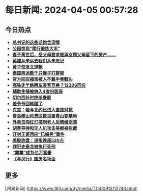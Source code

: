 
# 每日新闻: 2024-04-05 00:57:28
## 今日热点

- **[总书记的这些话饱含深情](https://www.163.com/search?keyword=%E6%80%BB%E4%B9%A6%E8%AE%B0%E7%9A%84%E8%BF%99%E4%BA%9B%E8%AF%9D%E9%A5%B1%E5%90%AB%E6%B7%B1%E6%83%85)**
- **[公园惊现“爬行锻炼大军”](https://www.163.com/search?keyword=%E5%85%AC%E5%9B%AD%E6%83%8A%E7%8E%B0%E2%80%9C%E7%88%AC%E8%A1%8C%E9%94%BB%E7%82%BC%E5%A4%A7%E5%86%9B%E2%80%9D)**
- **[妻子离世后，岳父母要求继承女婿父母留下的房产……](https://www.163.com/search?keyword=%E5%A6%BB%E5%AD%90%E7%A6%BB%E4%B8%96%E5%90%8E%EF%BC%8C%E5%B2%B3%E7%88%B6%E6%AF%8D%E8%A6%81%E6%B1%82%E7%BB%A7%E6%89%BF%E5%A5%B3%E5%A9%BF%E7%88%B6%E6%AF%8D%E7%95%99%E4%B8%8B%E7%9A%84%E6%88%BF%E4%BA%A7%E2%80%A6%E2%80%A6)**
- **[英雄从未远去我们从未忘记](https://www.163.com/search?keyword=%E8%8B%B1%E9%9B%84%E4%BB%8E%E6%9C%AA%E8%BF%9C%E5%8E%BB%E6%88%91%E4%BB%AC%E4%BB%8E%E6%9C%AA%E5%BF%98%E8%AE%B0)**
- **[黄子佼发文道歉](https://www.163.com/search?keyword=%E9%BB%84%E5%AD%90%E4%BD%BC%E5%8F%91%E6%96%87%E9%81%93%E6%AD%89)**
- **[泰国两派数千只猴子打群架](https://www.163.com/search?keyword=%E6%B3%B0%E5%9B%BD%E4%B8%A4%E6%B4%BE%E6%95%B0%E5%8D%83%E5%8F%AA%E7%8C%B4%E5%AD%90%E6%89%93%E7%BE%A4%E6%9E%B6)**
- **[官方回应福宝被人不戴手套戳头](https://www.163.com/search?keyword=%E5%AE%98%E6%96%B9%E5%9B%9E%E5%BA%94%E7%A6%8F%E5%AE%9D%E8%A2%AB%E4%BA%BA%E4%B8%8D%E6%88%B4%E6%89%8B%E5%A5%97%E6%88%B3%E5%A4%B4)**
- **[高铁走半路两车乘客互换？12306回应](https://www.163.com/search?keyword=%E9%AB%98%E9%93%81%E8%B5%B0%E5%8D%8A%E8%B7%AF%E4%B8%A4%E8%BD%A6%E4%B9%98%E5%AE%A2%E4%BA%92%E6%8D%A2%EF%BC%9F12306%E5%9B%9E%E5%BA%94)**
- **[辅助生殖被纳入4省份医保](https://www.163.com/search?keyword=%E8%BE%85%E5%8A%A9%E7%94%9F%E6%AE%96%E8%A2%AB%E7%BA%B3%E5%85%A54%E7%9C%81%E4%BB%BD%E5%8C%BB%E4%BF%9D)**
- **[切尔西补时绝杀曼联](https://www.163.com/search?keyword=%E5%88%87%E5%B0%94%E8%A5%BF%E8%A1%A5%E6%97%B6%E7%BB%9D%E6%9D%80%E6%9B%BC%E8%81%94)**
- **[姜爷爷回韩国了](https://www.163.com/search?keyword=%E5%A7%9C%E7%88%B7%E7%88%B7%E5%9B%9E%E9%9F%A9%E5%9B%BD%E4%BA%86)**
- **[克宫：俄与北约已进入直接对抗](https://www.163.com/search?keyword=%E5%85%8B%E5%AE%AB%EF%BC%9A%E4%BF%84%E4%B8%8E%E5%8C%97%E7%BA%A6%E5%B7%B2%E8%BF%9B%E5%85%A5%E7%9B%B4%E6%8E%A5%E5%AF%B9%E6%8A%97)**
- **[青岛崂山风景区数百亩青山变墓地](https://www.163.com/search?keyword=%E9%9D%92%E5%B2%9B%E5%B4%82%E5%B1%B1%E9%A3%8E%E6%99%AF%E5%8C%BA%E6%95%B0%E7%99%BE%E4%BA%A9%E9%9D%92%E5%B1%B1%E5%8F%98%E5%A2%93%E5%9C%B0)**
- **[外卖员闯红灯撞到老人后情绪崩溃](https://www.163.com/search?keyword=%E5%A4%96%E5%8D%96%E5%91%98%E9%97%AF%E7%BA%A2%E7%81%AF%E6%92%9E%E5%88%B0%E8%80%81%E4%BA%BA%E5%90%8E%E6%83%85%E7%BB%AA%E5%B4%A9%E6%BA%83)**
- **[胡塞导弹和无人机攻击美舰被拦截](https://www.163.com/search?keyword=%E8%83%A1%E5%A1%9E%E5%AF%BC%E5%BC%B9%E5%92%8C%E6%97%A0%E4%BA%BA%E6%9C%BA%E6%94%BB%E5%87%BB%E7%BE%8E%E8%88%B0%E8%A2%AB%E6%8B%A6%E6%88%AA)**
- **[开封王婆回应“已婚男”事件](https://www.163.com/search?keyword=%E5%BC%80%E5%B0%81%E7%8E%8B%E5%A9%86%E5%9B%9E%E5%BA%94%E2%80%9C%E5%B7%B2%E5%A9%9A%E7%94%B7%E2%80%9D%E4%BA%8B%E4%BB%B6)**
- **[美股收盘：道指跌超530点](https://www.163.com/search?keyword=%E7%BE%8E%E8%82%A1%E6%94%B6%E7%9B%98%EF%BC%9A%E9%81%93%E6%8C%87%E8%B7%8C%E8%B6%85530%E7%82%B9)**
- **[罪犯史泰龙被执行死刑](https://www.163.com/search?keyword=%E7%BD%AA%E7%8A%AF%E5%8F%B2%E6%B3%B0%E9%BE%99%E8%A2%AB%E6%89%A7%E8%A1%8C%E6%AD%BB%E5%88%91)**
- **[“霉霉”成为亿万富豪](https://www.163.com/search?keyword=%E2%80%9C%E9%9C%89%E9%9C%89%E2%80%9D%E6%88%90%E4%B8%BA%E4%BA%BF%E4%B8%87%E5%AF%8C%E8%B1%AA)**
- **[《与凤行》圆房名场面](https://www.163.com/search?keyword=%E3%80%8A%E4%B8%8E%E5%87%A4%E8%A1%8C%E3%80%8B%E5%9C%86%E6%88%BF%E5%90%8D%E5%9C%BA%E9%9D%A2)**

## 更多
[网易新闻] (https://www.163.com/dy/media/T1500913112740.html)
